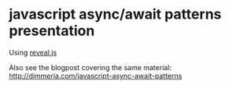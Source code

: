 # javascript async/await patterns presentation
Using [reveal.js](https://github.com/hakimel/reveal.js)

Also see the blogpost covering the same material: <http://dimmeria.com/javascript-async-await-patterns>
